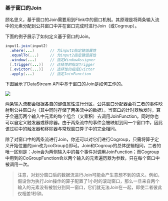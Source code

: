 ### 基于窗口的Join

顾名思义，基于窗口的Join需要用到Flink中的窗口机制。其原理是将两条输入流中的元素分配到公共窗口中并在窗口完成时进行Join（或Cogroup）。

下面的例子展示了如何定义基于窗口的Join。

```java
input1.join(input2)
  .where(...)       // 为input1指定键值属性
  .equalTo(...)     // 为input2指定键值属性
  .window(...)      // 指定WindowAssigner
  [.trigger(...)]   // 选择性的指定Trigger
  [.evictor(...)]   // 选择性的指定Evictor
  .apply(...)       // 指定JoinFunction
```

下图展示了DataStream API中基于窗口的Join是如何工作的。

![](images/spaf_0608.png)

两条输入流都会根据各自的键值属性进行分区，公共窗口分配器会将二者的事件映射到公共窗口内（其中同时存储了两条流中的数据）。当窗口的计时器触发时，算子会遍历两个输入中元素的每个组合（叉乘积）去调用JoinFunction。同时你也可以自定义触发器或移除器。由于两条流中的事件会被映射到同一个窗口中，因此该过程中的触发器和移除器与常规窗口算子中的完全相同。

除了对窗口中的两条流进行Join，你还可以对它们进行Cogroup，只需将算子定义开始位置的join改为coGroup()即可。Join和Cogroup的总体逻辑相同，二者的唯一区别是：Join会为两侧输入中的每个事件对调用JoinFunction；而Cogroup中用到的CoGroupFunction会以两个输入的元素遍历器为参数，只在每个窗口中被调用一次。

>注意，对划分窗口后的数据流进行Join可能会产生意想不到的语义。例如，假设你为执行Join操作的算子配置了1小时的滚动窗口，那么一旦来自两个输入的元素没有被划分到同一窗口，它们就无法Join在一起，即使二者彼此仅相差1秒钟。

